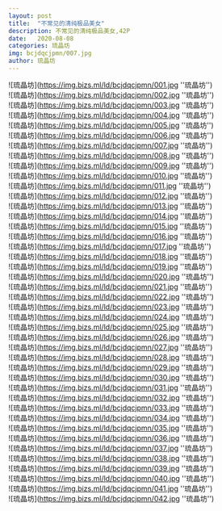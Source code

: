 ```yaml
---
layout: post
title:  "不常见的清纯极品美女"
description: 不常见的清纯极品美女,42P
date:   2020-08-08
categories: 琉晶坊
img: bcjdqcjpmn/007.jpg
author: 琉晶坊
---
```


![琉晶坊](https://img.bizs.ml/ld/bcjdqcjpmn/001.jpg ''琉晶坊'') <br>
![琉晶坊](https://img.bizs.ml/ld/bcjdqcjpmn/002.jpg ''琉晶坊'') <br>
![琉晶坊](https://img.bizs.ml/ld/bcjdqcjpmn/003.jpg ''琉晶坊'') <br>
![琉晶坊](https://img.bizs.ml/ld/bcjdqcjpmn/004.jpg ''琉晶坊'') <br>
![琉晶坊](https://img.bizs.ml/ld/bcjdqcjpmn/005.jpg ''琉晶坊'') <br>
![琉晶坊](https://img.bizs.ml/ld/bcjdqcjpmn/006.jpg ''琉晶坊'') <br>
![琉晶坊](https://img.bizs.ml/ld/bcjdqcjpmn/007.jpg ''琉晶坊'') <br>
![琉晶坊](https://img.bizs.ml/ld/bcjdqcjpmn/008.jpg ''琉晶坊'') <br>
![琉晶坊](https://img.bizs.ml/ld/bcjdqcjpmn/009.jpg ''琉晶坊'') <br>
![琉晶坊](https://img.bizs.ml/ld/bcjdqcjpmn/010.jpg ''琉晶坊'') <br>
![琉晶坊](https://img.bizs.ml/ld/bcjdqcjpmn/011.jpg ''琉晶坊'') <br>
![琉晶坊](https://img.bizs.ml/ld/bcjdqcjpmn/012.jpg ''琉晶坊'') <br>
![琉晶坊](https://img.bizs.ml/ld/bcjdqcjpmn/013.jpg ''琉晶坊'') <br>
![琉晶坊](https://img.bizs.ml/ld/bcjdqcjpmn/014.jpg ''琉晶坊'') <br>
![琉晶坊](https://img.bizs.ml/ld/bcjdqcjpmn/015.jpg ''琉晶坊'') <br>
![琉晶坊](https://img.bizs.ml/ld/bcjdqcjpmn/016.jpg ''琉晶坊'') <br>
![琉晶坊](https://img.bizs.ml/ld/bcjdqcjpmn/017.jpg ''琉晶坊'') <br>
![琉晶坊](https://img.bizs.ml/ld/bcjdqcjpmn/018.jpg ''琉晶坊'') <br>
![琉晶坊](https://img.bizs.ml/ld/bcjdqcjpmn/019.jpg ''琉晶坊'') <br>
![琉晶坊](https://img.bizs.ml/ld/bcjdqcjpmn/020.jpg ''琉晶坊'') <br>
![琉晶坊](https://img.bizs.ml/ld/bcjdqcjpmn/021.jpg ''琉晶坊'') <br>
![琉晶坊](https://img.bizs.ml/ld/bcjdqcjpmn/022.jpg ''琉晶坊'') <br>
![琉晶坊](https://img.bizs.ml/ld/bcjdqcjpmn/023.jpg ''琉晶坊'') <br>
![琉晶坊](https://img.bizs.ml/ld/bcjdqcjpmn/024.jpg ''琉晶坊'') <br>
![琉晶坊](https://img.bizs.ml/ld/bcjdqcjpmn/025.jpg ''琉晶坊'') <br>
![琉晶坊](https://img.bizs.ml/ld/bcjdqcjpmn/026.jpg ''琉晶坊'') <br>
![琉晶坊](https://img.bizs.ml/ld/bcjdqcjpmn/027.jpg ''琉晶坊'') <br>
![琉晶坊](https://img.bizs.ml/ld/bcjdqcjpmn/028.jpg ''琉晶坊'') <br>
![琉晶坊](https://img.bizs.ml/ld/bcjdqcjpmn/029.jpg ''琉晶坊'') <br>
![琉晶坊](https://img.bizs.ml/ld/bcjdqcjpmn/030.jpg ''琉晶坊'') <br>
![琉晶坊](https://img.bizs.ml/ld/bcjdqcjpmn/031.jpg ''琉晶坊'') <br>
![琉晶坊](https://img.bizs.ml/ld/bcjdqcjpmn/032.jpg ''琉晶坊'') <br>
![琉晶坊](https://img.bizs.ml/ld/bcjdqcjpmn/033.jpg ''琉晶坊'') <br>
![琉晶坊](https://img.bizs.ml/ld/bcjdqcjpmn/034.jpg ''琉晶坊'') <br>
![琉晶坊](https://img.bizs.ml/ld/bcjdqcjpmn/035.jpg ''琉晶坊'') <br>
![琉晶坊](https://img.bizs.ml/ld/bcjdqcjpmn/036.jpg ''琉晶坊'') <br>
![琉晶坊](https://img.bizs.ml/ld/bcjdqcjpmn/037.jpg ''琉晶坊'') <br>
![琉晶坊](https://img.bizs.ml/ld/bcjdqcjpmn/038.jpg ''琉晶坊'') <br>
![琉晶坊](https://img.bizs.ml/ld/bcjdqcjpmn/039.jpg ''琉晶坊'') <br>
![琉晶坊](https://img.bizs.ml/ld/bcjdqcjpmn/040.jpg ''琉晶坊'') <br>
![琉晶坊](https://img.bizs.ml/ld/bcjdqcjpmn/041.jpg ''琉晶坊'') <br>
![琉晶坊](https://img.bizs.ml/ld/bcjdqcjpmn/042.jpg ''琉晶坊'') <br>
